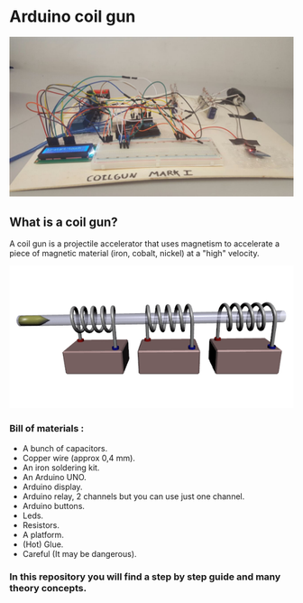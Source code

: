 # Arduino coil gun

![Coil Gun Mark I](/static/img/coilgunmark1.jpg)


## What is a coil gun?

A coil gun is a projectile accelerator that uses magnetism to accelerate a piece of magnetic material (iron, cobalt, nickel) at a "high" velocity.

![How a coil gun works](/static/img/coilwork.gif)


### Bill of materials :

- A bunch of capacitors.
- Copper wire (approx 0,4 mm).
- An iron soldering kit.
- An Arduino UNO.
- Arduino display.
- Arduino relay, 2 channels but you can use just one channel.
- Arduino buttons.
- Leds.
- Resistors.
- A platform.
- (Hot) Glue.
- Careful (It may be dangerous).


### In this repository you will find a step by step guide and many theory concepts.
